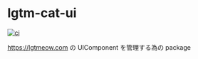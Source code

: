 # lgtm-cat-ui

[![ci](https://github.com/nekochans/lgtm-cat-ui/actions/workflows/ci.yml/badge.svg)](https://github.com/nekochans/lgtm-cat-ui/actions/workflows/ci.yml)

https://lgtmeow.com の UIComponent を管理する為の package
